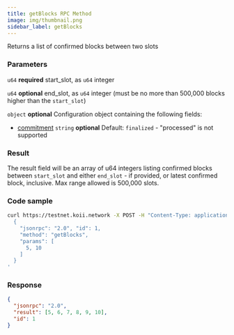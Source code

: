 ```yaml
---
title: getBlocks RPC Method
image: img/thumbnail.png
sidebar_label: getBlocks
---
```


Returns a list of confirmed blocks between two slots

### Parameters
`u64` **required**
start\_slot, as `u64` integer

`u64` **optional**
end\_slot, as `u64` integer (must be no more than 500,000 blocks higher than the `start_slot`)

`object` **optional**
Configuration object containing the following fields:
- [commitment](/develop/rpcapi/intro#configuring-state-commitment) `string` **optional**
    Default: `finalized`
      - "processed" is not supported

### Result

The result field will be an array of u64 integers listing confirmed blocks between `start_slot` and either `end_slot` - if provided, or latest confirmed block, inclusive. Max range allowed is 500,000 slots.

### Code sample

```sh
curl https://testnet.koii.network -X POST -H "Content-Type: application/json" -d '
  {
    "jsonrpc": "2.0", "id": 1,
    "method": "getBlocks",
    "params": [
      5, 10
    ]
  }
'
```


### Response

```json
{
  "jsonrpc": "2.0",
  "result": [5, 6, 7, 8, 9, 10],
  "id": 1
}
```
